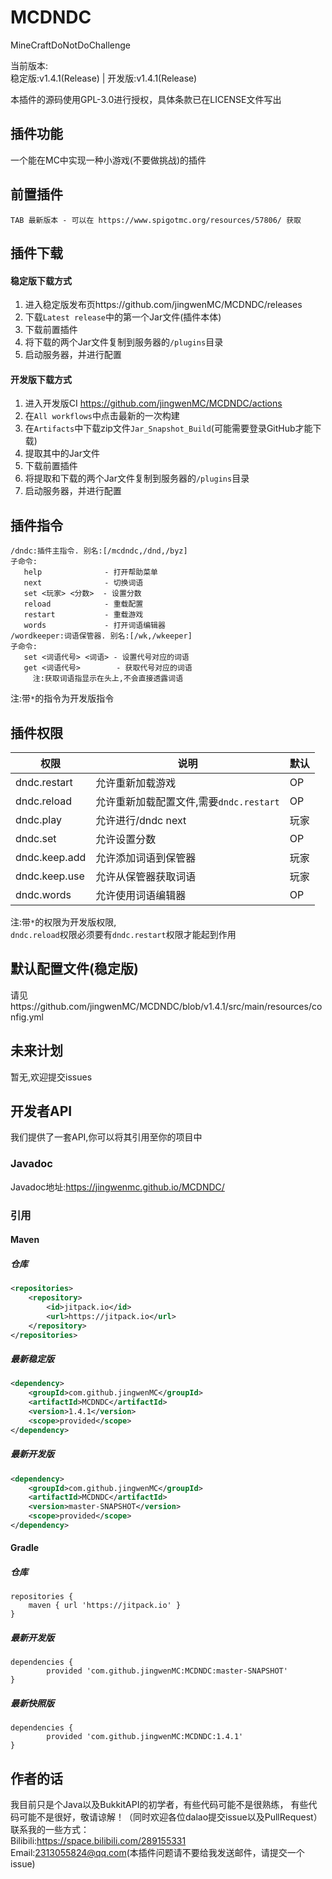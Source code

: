# MCDNDC
MineCraftDoNotDoChallenge  
  
当前版本:  
稳定版:v1.4.1(Release)    |   开发版:v1.4.1(Release)  

本插件的源码使用GPL-3.0进行授权，具体条款已在LICENSE文件写出  

## 插件功能
一个能在MC中实现一种小游戏(不要做挑战)的插件

## 前置插件
```
TAB 最新版本 - 可以在 https://www.spigotmc.org/resources/57806/ 获取
```

## 插件下载
#### 稳定版下载方式
1. 进入稳定版发布页https://github.com/jingwenMC/MCDNDC/releases  
2. 下载`Latest release`中的第一个Jar文件(插件本体)  
3. 下载前置插件  
4. 将下载的两个Jar文件复制到服务器的`/plugins`目录  
5. 启动服务器，并进行配置
#### 开发版下载方式
1. 进入开发版CI https://github.com/jingwenMC/MCDNDC/actions
2. 在`All workflows`中点击最新的一次构建
3. 在`Artifacts`中下载zip文件`Jar_Snapshot_Build`(可能需要登录GitHub才能下载)
4. 提取其中的Jar文件
5. 下载前置插件
6. 将提取和下载的两个Jar文件复制到服务器的`/plugins`目录
7. 启动服务器，并进行配置
## 插件指令
```text
/dndc:插件主指令. 别名:[/mcdndc,/dnd,/byz]
子命令:
   help              - 打开帮助菜单
   next              - 切换词语
   set <玩家> <分数>  - 设置分数
   reload            - 重载配置
   restart           - 重载游戏
   words             - 打开词语编辑器
/wordkeeper:词语保管器. 别名:[/wk,/wkeeper]
子命令:
   set <词语代号> <词语> - 设置代号对应的词语
   get <词语代号>        - 获取代号对应的词语
     注:获取词语指显示在头上,不会直接透露词语
```
注:带`*`的指令为开发版指令 

## 插件权限

权限 | 说明 | 默认
----|----|----
dndc.restart      | 允许重新加载游戏     |OP
dndc.reload       | 允许重新加载配置文件,需要`dndc.restart` |OP
dndc.play         | 允许进行/dndc next   |玩家
dndc.set          | 允许设置分数         |OP
dndc.keep.add     | 允许添加词语到保管器 |玩家
dndc.keep.use     | 允许从保管器获取词语 |玩家
dndc.words     | 允许使用词语编辑器 |OP

注:带`*`的权限为开发版权限,  
`dndc.reload`权限必须要有`dndc.restart`权限才能起到作用


## 默认配置文件(稳定版)
请见https://github.com/jingwenMC/MCDNDC/blob/v1.4.1/src/main/resources/config.yml

## 未来计划
暂无,欢迎提交issues

## 开发者API
我们提供了一套API,你可以将其引用至你的项目中
### Javadoc
Javadoc地址:https://jingwenmc.github.io/MCDNDC/
### 引用
#### Maven
##### 仓库
```xml
<repositories>
	<repository>
		<id>jitpack.io</id>
		<url>https://jitpack.io</url>
	</repository>
</repositories>
```
##### 最新稳定版
```xml
<dependency>
	<groupId>com.github.jingwenMC</groupId>
	<artifactId>MCDNDC</artifactId>
	<version>1.4.1</version>
	<scope>provided</scope>
</dependency>
```
##### 最新开发版
```xml
<dependency>
	<groupId>com.github.jingwenMC</groupId>
	<artifactId>MCDNDC</artifactId>
	<version>master-SNAPSHOT</version>
	<scope>provided</scope>
</dependency>
```
#### Gradle
##### 仓库
```text
repositories {
	maven { url 'https://jitpack.io' }
}
```
##### 最新开发版
```text
dependencies {
        provided 'com.github.jingwenMC:MCDNDC:master-SNAPSHOT'
}
```
##### 最新快照版
```text
dependencies {
        provided 'com.github.jingwenMC:MCDNDC:1.4.1'
}
```

## 作者的话
我目前只是个Java以及BukkitAPI的初学者，有些代码可能不是很熟练，
有些代码可能不是很好，敬请谅解！（同时欢迎各位dalao提交issue以及PullRequest）  
联系我的一些方式：  
Bilibili:https://space.bilibili.com/289155331  
Email:2313055824@qq.com(本插件问题请不要给我发送邮件，请提交一个issue)  